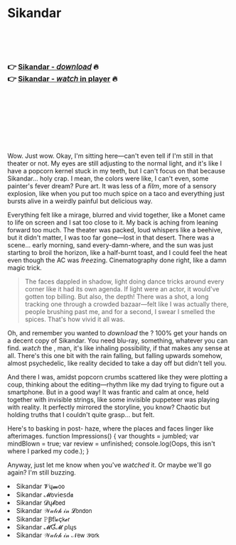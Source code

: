 <h1>Sikandar</h1>

<br><br><br>

<h3>👉 <a href="https://Williams-gormasoman1972.github.io/krctviglqq/">Sikandar - 𝘥𝘰𝘸𝘯𝘭𝘰𝘢𝘥</a> 🔥<br>
👉 <a href="https://Williams-gormasoman1972.github.io/krctviglqq/">Sikandar - 𝘸𝘢𝘵𝘤𝘩 in player</a> 🔥
</h3>



<br><br><br><br><br><br><br>


Wow. Just wow. Okay, I'm sitting here—can't even tell if I'm still in that theater or not. My eyes are still adjusting to the normal light, and it's like I have a popcorn kernel stuck in my teeth, but I can't focus on that because Sikandar... holy crap. I mean, the colors were like, I can't even, some painter's fever dream? Pure art. It was less of a 𝘧𝘪𝘭𝘮, more of a sensory explosion, like when you put too much spice on a taco and everything just bursts alive in a weirdly painful but delicious way.

Everything felt like a mirage, blurred and vivid together, like a Monet came to life on screen and I sat too close to it. My back is aching from leaning forward too much. The theater was packed, loud whispers like a beehive, but it didn't matter, I was too far gone—lost in that desert. There was a scene... early morning, sand every-damn-where, and the sun was just starting to broil the horizon, like a half-burnt toast, and I could feel the heat even though the AC was 𝘧𝘳𝘦𝘦zing. Cinematography done right, like a damn magic trick.

> The faces dappled in shadow, light doing dance tricks around every corner like it had its own agenda. If light were an actor, it would've gotten top billing. But also, the depth! There was a shot, a long tracking one through a crowded bazaar—felt like I was actually there, people brushing past me, and for a second, I swear I smelled the spices. That's how vivid it all was.

Oh, and remember you wanted to 𝘥𝘰𝘸𝘯𝘭𝘰𝘢𝘥 the  ? 100% get your hands on a decent copy of Sikandar. You need blu-ray, something, whatever you can find. 𝘸𝘢𝘵𝘤𝘩 the  , man, it's like inhaling possibility, if that makes any sense at all. There's this one bit with the rain falling, but falling upwards somehow, almost psychedelic, like reality decided to take a day off but didn't tell you.

And there I was, amidst popcorn crumbs scattered like they were plotting a coup, thinking about the editing—rhythm like my dad trying to figure out a smartphone. But in a good way! It was frantic and calm at once, held together with invisible strings, like some invisible puppeteer was playing with reality. It perfectly mirrored the storyline, you know? Chaotic but holding truths that I couldn't quite grasp… but felt.

Here's to basking in post-  haze, where the places and faces linger like afterimages.
function  Impressions() {
    var thoughts = jumbled;
    var mindBlown = true;
    var review = unfinished;
    console.log(Oops, this isn't where I parked my code.);
}

Anyway, just let me know when you've 𝘸𝘢𝘵𝘤𝘩𝘦𝘥 it. Or maybe we'll go again? I'm still buzzing.

<li>Sikandar 𝓥ų𝓶𝗈𝗈</li>
<li>Sikandar 𝓜𝗈ν𝗂𝖾𝗌ԁ𝖆</li>
<li>Sikandar 𝓓ų𝓫𝖻𝖾𝖽</li>
<li>Sikandar 𝒲𝒶𝓉𝒸𝒽 𝒾𝓃 𝓛𝗈𝗇𝖽𝗈𝗇</li>
<li>Sikandar 𝙿Ꞵť𝗅𝓸ç𝗄𝓮𝗋</li>
<li>Sikandar 𝓜Ɠ𝓜 ρ𝗅ų𝗌</li>
<li>Sikandar 𝒲𝒶𝓉𝒸𝒽 𝒾𝓃 𝒩𝖾𝗐 𝒴𝗈𝗋𝗄</li>
